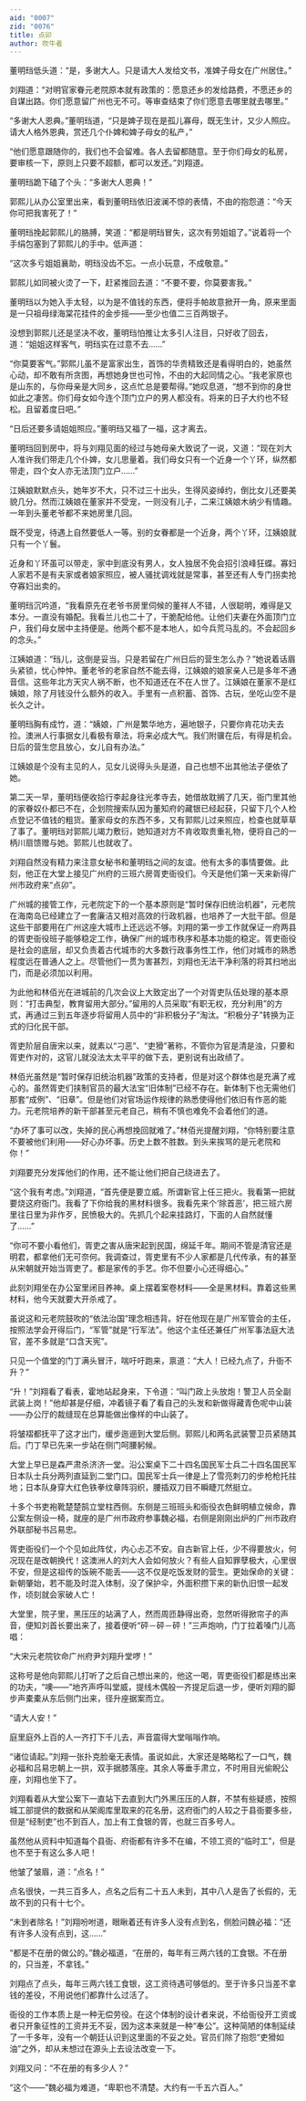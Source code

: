 ```yaml
---
aid: "0007"
zid: "0076"
title: 点卯
author: 吹牛者
---
```


董明珰低头道：“是，多谢大人。只是请大人发给文书，准婢子母女在广州居住。”

刘翔道：“对明官家眷元老院原本就有政策的：愿意还乡的发给路费，不愿还乡的自谋出路。你们愿意留广州也无不可。等审查结束了你们愿意去哪里就去哪里。”

“多谢大人恩典。”董明珰道，“只是婢子现在是孤儿寡母，既无生计，又少人照应。请大人格外恩典，赏还几个仆婢和婢子母女的私产，”

“他们愿意跟随你的，我们也不会留难。各人去留都随意。至于你们母女的私房，要审核一下，原则上只要不超额，都可以发还。”刘翔道。

董明珰跪下磕了个头：“多谢大人恩典！”

郭熙儿从办公室里出来，看到董明珰依旧波澜不惊的表情，不由的抱怨道：“今天你可把我害死了！”

董明珰挽起郭熙儿的胳膊，笑道：“都是明珰冒失，这次有劳姐姐了。”说着将一个手绢包塞到了郭熙儿的手中。低声道：

“这次多亏姐姐襄助，明珰没齿不忘。一点小玩意，不成敬意。”

郭熙儿如同被火烫了一下，赶紧推回去道：“不要不要，你莫要害我。”

董明珰以为她入手太轻，以为是不值钱的东西，便将手帕故意掀开一角，原来里面是一只祖母绿海棠花挂件的金步摇——至少也值二三百两银子。

没想到郭熙儿还是坚决不收，董明珰怕推让太多引人注目，只好收了回去，道：“姐姐这样客气，明珰实在过意不去……”

“你莫要客气。”郭熙儿虽不是富家出生，首饰的华贵精致还是看得明白的，她虽然心动，却不敢有所贪图，再想她身世也可怜，不由的大起同情之心。“我老家原也是山东的，与你母亲是大同乡，这点忙总是要帮得。”她叹息道，“想不到你的身世如此之凄苦。你们母女如今连个顶门立户的男人都没有。将来的日子大约也不轻松。且留着度日吧。”

“日后还要多请姐姐照应。”董明珰又福了一福，这才离去。

董明珰回到房中，将与刘翔见面的经过与她母亲大致说了一说，又道：“现在刘大人准许我们带走几个仆婢，女儿思量着。我们母女只有一个近身一个丫环，纵然都带走，四个女人亦无法顶门立户……”

江姨娘默默点头，她年岁不大，只不过三十出头，生得风姿绰约，倒比女儿还要美貌几分。然而江姨娘在董家并不受宠，一则没有儿子，二来江姨娘木纳少有情趣。一年到头董老爷都不来她房里几回。

既不受宠，待遇上自然要低人一等。别的女眷都是一个近身，两个丫环，江姨娘就只有一个丫鬟。

近身和丫环虽可以带走，家中到底没有男人，女人独居不免会招引浪峰狂蝶。寡妇人家若不是有夫家或者娘家照应，被人骚扰调戏就是常事，甚至还有人专门拐卖抢夺寡妇出卖的。

董明珰沉吟道，“我看原先在老爷书房里伺候的董祥人不错，人很聪明，难得是又本分。一直没有婚配。我看兰儿也二十了，干脆配给他。让他们夫妻在外面顶门立户，我们母女居中主持便是。他两个都不是本地人，如今兵荒马乱的。不会起回乡的念头。”

江姨娘道：“珰儿，这倒是妥当。只是若留在广州日后的营生怎么办？”她说着话眉头紧锁，忧心忡忡。董老爷的老家自然不能去得，江姨娘的娘家亲人已是多年不通音信。这些年北方天灾人祸不断，也不知道还在不在人世了。江姨娘在董家不是红姨娘，除了月钱没什么额外的收入。手里有一点积蓄、首饰、古玩，坐吃山空不是长久之计。

董明珰胸有成竹，道：“姨娘，广州是繁华地方，遍地银子，只要你肯花功夫去捡。澳洲人行事据女儿看极有章法，将来必成大气。我们附骥在后，有得是机会。日后的营生您且放心，女儿自有办法。”

江姨娘是个没有主见的人，见女儿说得头头是道，自己也想不出其他法子便依了她。

第二天一早，董明珰便收拾行李起身往光孝寺去，她借故耽搁了几天，衙门里其他的家眷奴仆都已不在，企划院搜索队因为董知府的藏银已经起获，只留下几个人检点登记不值钱的粗货。董家母女的东西不多，又有郭熙儿过来照应，检查也就草草了事了。董明珰对郭熙儿竭力敷衍，她知道对方不肯收取贵重礼物，便将自己的一柄川扇馈赠与她。郭熙儿也就收了。

刘翔自然没有精力来注意女秘书和董明珰之间的友谊。他有太多的事情要做。此刻，他正在大堂上接见广州府的三班六房胥吏衙役们。今天是他们第一天来新得广州市政府来“点卯”。

广州城的接管工作，元老院定下的一个基本原则是“暂时保存旧统治机器”，元老院在海南岛已经建立了一套廉洁又相对高效的行政机器，也培养了一大批干部。但是这些干部要用在广州这座大城市上还远远不够。刘翔的第一步工作就保证一府两县的胥吏衙役班子能够稳定工作，确保广州的城市秩序和基本功能的稳定。胥吏衙役是社会的底层，却又负责着古代城市的大多数行政事务性工作，他们对城市的熟悉程度远在普通人之上。尽管他们一贯为害甚烈，刘翔也无法干净利落的将其扫地出门，而是必须加以利用。

为此他和林佰光在进城前的几次会议上大致定出了一个对胥吏队伍处理的基本原则：“打击典型，教育留用大部分。”留用的人员采取“有职无权，充分利用”的方式，再通过三到五年逐步将留用人员中的“非积极分子”淘汰。“积极分子”转换为正式的归化民干部。

胥吏阶层自唐宋以来，就素以“刁恶”、“吏猾”著称，不管你为官是清是浊，只要和胥吏作对的，这官儿就没法太太平平的做下去，更别说有出政绩了。

林佰光虽然是“暂时保存旧统治机器”政策的支持者，但是对这个群体也是充满了戒心的。虽然胥吏们挟制官员的最大法宝“旧体制”已经不存在。新体制下也无需他们那套“成例”、“旧章”。但是他们对官场运作规律的熟悉使得他们依旧有作恶的能力。元老院培养的新干部甚至元老自己，稍有不慎也难免不会着他们的道。

“办坏了事可以改，失掉的民心再想挽回就难了。”林佰光提醒刘翔，“你特别要注意不要被他们利用——好心办坏事。历史上数不胜数。到头来挨骂的是元老院和你！”

刘翔要充分发挥他们的作用，还不能让他们把自己绕进去了。

“这个我有考虑。”刘翔道，“首先便是要立威。所谓新官上任三把火。我看第一把就要烧这府衙门。我看了下你给我的黑材料很多。我看先来个‘除首恶’，把三班六房里往日里为非作歹，民愤极大的。先抓几个起来挂路灯，下面的人自然就懂了……”

“你可不要小看他们，胥吏之害从唐宋起到民国，绵延千年。期间不管是清官还是明君，都拿他们无可奈何。我调查过，胥吏里有不少人家都是几代传承，有的甚至从宋朝就开始当胥吏了。都是家传的手艺。你不但要小心还得细心。”

此刻刘翔坐在办公室里闭目养神。桌上摆着案卷材料——全是黑材料。靠着这些黑材料，他今天就要大开杀戒了。

虽说这和元老院鼓吹的“依法治国”理念相违背。好在他现在是广州军管会的主任，按照法学会开得后门，“军管”就是“行军法”。他这个主任还兼任广州军事法庭大法官，差不多就是“口含天宪”。

只见一个值堂的门丁满头冒汗，喘吁吁跑来，禀道：“大人！已经九点了，升衙不升？”

“升！”刘翔看了看表，霍地站起身来，下令道：“叫门政上头放炮！警卫人员全副武装上岗！”他却甚是仔细，冲着镜子看了看自己的头发和新做得藏青色呢中山装——办公厅的裁缝现在总算能做出像样的中山装了。

将皱褶都抚平了这才出门，缓步迤逦到大堂后侧。郭熙儿和两名武装警卫员紧随其后。门丁早已先来一步站在侧门呵腰躬候。

大堂上早已是森严肃杀济济一堂。沿公案桌下二十四名国民军士兵二十四名国民军日本队士兵分两列直延到二堂门口。国民军士兵一律是上了雪亮刺刀的步枪枪托拄地；日本队身穿大红色铁拳纹章阵羽织，腰插双刀目不瞬睫兀然挺立。

十多个书吏袍靴楚楚鹄立堂柱西侧。东侧是三班班头和衙役衣色鲜明植立候命，靠公案左侧设一椅，就座的是广州市政府参事魏必福，右侧是刚刚出炉的广州市政府外联部秘书吕易忠。

胥吏衙役们一个个见如此阵仗，内心忐忑不安。自古新官上任，少不得要放火，何况现在是改朝换代！这澳洲人的刘大人会如何放火？有些人自知罪孽极大，心里很不安，但是这祖传的饭碗不能丢——这不仅是吃饭发财的营生。更始保命的关键：新朝肇始，若不能及时混入体制，没了保护伞，外面积攒下来的新仇旧恨一起发作，顷刻就会家破人亡！

大堂里，院子里，黑压压的站满了人，然而周匝静得出奇，忽然听得掀帘子的声音，便知刘首长要出来了，接着便听“砰－砰－砰！”三声炮响，门丁拉着嗓门儿高唱：

“大宋元老院钦命广州府尹刘翔升堂啰！”

这称号是他向郭熙儿打听了之后自己想出来的，他这一喝，胥吏衙役们都是练出来的功夫，“噢——”地齐声呼叫堂威，提线木偶般一齐提足后退一步，便听刘翔的脚步声橐橐从东后侧门出来，径升座据案而立。

“请大人安！”

庭里庭外上百的人一齐打下千儿去，声音震得大堂嗡嗡作响。

“诸位请起。”刘翔一张扑克脸毫无表情。虽说如此，大家还是略略松了一口气，魏必福和吕易忠朝上一拱，双手据膝落座。其余人等垂手肃立，不时用目光偷睨公座，刘翔也坐下了。

刘翔看着从大堂公案下一直站下去直到大门外黑压压的人群，不禁有些疑惑，按照城工部提供的数据和从架阁库里取来的花名册，这府衙门的人较之于县衙要多些，但是“经制吏”也不到百人，加上有工食银的胥，也就三百多号人。

虽然他从资料中知道每个县衙、府衙都有许多不在编，不领工资的“临时工”，但是也不至于有这么多人吧！

他皱了皱眉，道：“点名！”

点名很快，一共三百多人，点名之后有二十五人未到，其中八人是告了长假的，无故不到的只有十七个。

“未到者除名！”刘翔吩咐道，眼瞅着还有许多人没有点到名，侧脸问魏必福：“还有许多人没有点到，这……”

“都是不在册的做公的。”魏必福道，“在册的，每年有三两六钱的工食银。不在册的，只当差，不拿钱。”

刘翔点了点头，每年三两六钱工食银，这工资待遇可够低的。至于许多只当差不拿钱的差役，不用说他们都靠什么过活了。

衙役的工作本质上是一种无偿劳役。在这个体制的设计者来说，不给衙役开工资或者只开象征性的工资并无不妥，因为这本来就是一种“奉公”。这种简陋的体制延续了一千多年，没有一个朝廷认识到这里面的不妥之处。官员们除了抱怨“吏猾如油”之外，却从未想过在源头上去设法改变一下。

刘翔又问：“不在册的有多少人？”

“这个——”魏必福为难道，“卑职也不清楚。大约有一千五六百人。”
